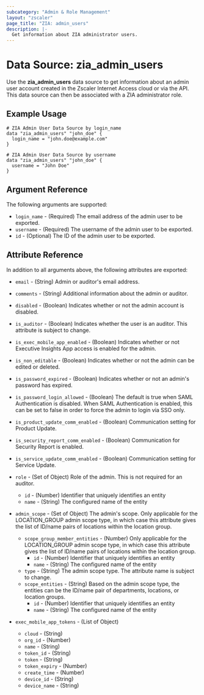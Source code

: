 ```yaml
---
subcategory: "Admin & Role Management"
layout: "zscaler"
page_title: "ZIA: admin_users"
description: |-
  Get information about ZIA administrator users.
---
```


# Data Source: zia_admin_users

Use the **zia_admin_users** data source to get information about an admin user account created in the Zscaler Internet Access cloud or via the API. This data source can then be associated with a ZIA administrator role.

## Example Usage

```hcl
# ZIA Admin User Data Source by login_name
data "zia_admin_users" "john_doe" {
  login_name = "john.doe@example.com"
}
```

```hcl
# ZIA Admin User Data Source by username
data "zia_admin_users" "john_doe" {
  username = "John Doe"
}
```

## Argument Reference

The following arguments are supported:

* `login_name` - (Required) The email address of the admin user to be exported.
* `username` - (Required) The username of the admin user to be exported.
* `id` - (Optional) The ID of the admin user to be exported.

## Attribute Reference

In addition to all arguments above, the following attributes are exported:

* `email` - (String) Admin or auditor's email address.
* `comments` - (String) Additional information about the admin or auditor.
* `disabled` - (Boolean) Indicates whether or not the admin account is disabled.
* `is_auditor` - (Boolean) Indicates whether the user is an auditor. This attribute is subject to change.
* `is_exec_mobile_app_enabled` - (Boolean) Indicates whether or not Executive Insights App access is enabled for the admin.
* `is_non_editable` - (Boolean) Indicates whether or not the admin can be edited or deleted.
* `is_password_expired` - (Boolean) Indicates whether or not an admin's password has expired.
* `is_password_login_allowed` - (Boolean) The default is true when SAML Authentication is disabled. When SAML Authentication is enabled, this can be set to false in order to force the admin to login via SSO only.
* `is_product_update_comm_enabled` - (Boolean) Communication setting for Product Update.
* `is_security_report_comm_enabled` - (Boolean) Communication for Security Report is enabled.
* `is_service_update_comm_enabled` - (Boolean) Communication setting for Service Update.

* `role` - (Set of Object) Role of the admin. This is not required for an auditor.
  * `id` - (Number) Identifier that uniquely identifies an entity
  * `name` - (String) The configured name of the entity

* `admin_scope` - (Set of Object) The admin's scope. Only applicable for the LOCATION_GROUP admin scope type, in which case this attribute gives the list of ID/name pairs of locations within the location group.
  * `scope_group_member_entities` - (Number) Only applicable for the LOCATION_GROUP admin scope type, in which case this attribute gives the list of ID/name pairs of locations within the location group.
    * `id` - (Number) Identifier that uniquely identifies an entity
    * `name` - (String) The configured name of the entity
  * `type` - (String) The admin scope type. The attribute name is subject to change.
  * `scope_entities` - (String) Based on the admin scope type, the entities can be the ID/name pair of departments, locations, or location groups.
    * `id` - (Number) Identifier that uniquely identifies an entity
    * `name` - (String) The configured name of the entity

* `exec_mobile_app_tokens` - (List of Object)
  * `cloud` - (String)
  * `org_id` - (Number)
  * `name` - (String)
  * `token_id` - (String)
  * `token` - (String)
  * `token_expiry` - (Number)
  * `create_time` - (Number)
  * `device_id` - (String)
  * `device_name` - (String)
